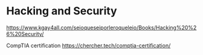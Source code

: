 # Hacking and Security
https://www.kgay4all.com/seioqueseiporleroqueleio/Books/Hacking%20%26%20Security/

CompTIA certification
https://chercher.tech/comptia-certification/
